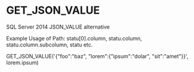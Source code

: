 # GET_JSON_VALUE
SQL Server 2014 JSON_VALUE alternative

Example Usage of Path: statu[0].column, statu.column, statu.column.subcolumn, statu etc.

GET_JSON_VALUE('{"foo":"baz", "lorem":{"ipsum":"dolar", "sit":"amet"}}', lorem.ipsum)
